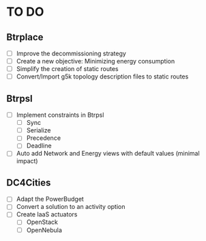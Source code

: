 # TO DO

## Btrplace
- [ ] Improve the decommissioning strategy
- [ ] Create a new objective: Minimizing energy consumption
- [ ] Simplify the creation of static routes
- [ ] Convert/Import g5k topology description files to static routes

## Btrpsl
- [ ] Implement constraints in Btrpsl
  - [ ] Sync
  - [ ] Serialize
  - [ ] Precedence
  - [ ] Deadline
- [ ] Auto add Network and Energy views with default values (minimal impact)

## DC4Cities
- [ ] Adapt the PowerBudget
- [ ] Convert a solution to an activity option
- [ ] Create IaaS actuators
  - [ ] OpenStack
  - [ ] OpenNebula

